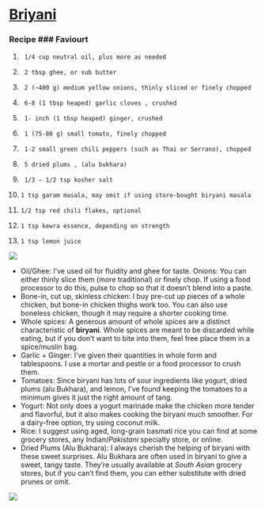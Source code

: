 # [Briyani](https://www.teaforturmeric.com/chicken-biryani/)
### Recipe ### Faviourt

1.      1/4 cup neutral oil, plus more as needed
2.      2 tbsp ghee, or sub butter
3.      2 (~400 g) medium yellow onions, thinly sliced or finely chopped
4.      6-8 (1 tbsp heaped) garlic cloves , crushed
5.      1- inch (1 tbsp heaped) ginger, crushed
6.      1 (75-80 g) small tomato, finely chopped
7.      1-2 small green chili peppers (such as Thai or Serrano), chopped

8.      5 dried plums , (alu bukhara)
9.      1/3 – 1/2 tsp kosher salt
10.     1 tsp garam masala, may omit if using store-bought biryani masala
11.     1/2 tsp red chili flakes, optional
12.     1 tsp kewra essence, depending on strength
13.     1 tsp lemon juice

![](https://www.teaforturmeric.com/wp-content/uploads/2020/11/Chicken-Biryani-16.jpg)



- Oil/Ghee:  I’ve used oil for fluidity and ghee for taste.
Onions: You can either thinly slice them (more traditional) or finely chop. If using a food processor to do this, pulse to chop so that it doesn’t blend into a paste. 
- Bone-in, cut up, skinless chicken: I buy pre-cut up pieces of a whole chicken, but bone-in chicken thighs work too. You can also use boneless chicken, though it may require a shorter cooking time.
- Whole spices: A generous amount of whole spices are a distinct characteristic of **biryani**. Whole spices are meant to be discarded while eating, but if you don’t want to bite into them, feel free place them in a spice/muslin bag.
- Garlic + Ginger: I’ve given their quantities in whole form and tablespoons. I use a mortar and pestle or a food processor to crush them.
- Tomatoes: Since biryani has lots of sour ingredients like yogurt, dried plums (alu Bukhara), and lemon, I’ve found keeping the tomatoes to a minimum gives it just the right amount of tang.
- Yogurt: Not only does a yogurt marinade make the chicken more tender and flavorful, but it also makes cooking the biryani much smoother. For a dairy-free option, try using coconut milk.
- Rice: I suggest using aged, long-grain basmati rice you can find at some grocery stores, any Indian/*Pakistani* specialty store, or online.
- Dried Plums (Alu Bukhara): I always cherish the helping of biryani with these sweet surprises. Alu Bukhara are often used in biryani to give a sweet, tangy taste. They’re usually available at *South Asian* grocery stores, but if you can’t find them, you can either substitute with dried prunes or omit.


![](https://pakistanichefs.com/wp-content/uploads/2022/02/thumb__700_0_0_0_auto.jpg)
